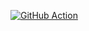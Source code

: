 [![GitHub Action](https://github.com/YannameY/io.swagger.petstore.project/actions/workflows/maven.yml/badge.svg)](https://github.com/YannameY/io.swagger.petstore.project/actions/workflows/maven.yml)
